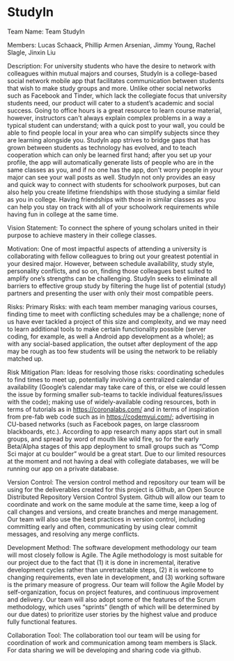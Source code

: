 # StudyIn

Team Name:
Team StudyIn

Members:
Lucas Schaack, Phillip Armen Arsenian, Jimmy Young, Rachel Slagle, Jinxin Liu

Description:
  For university students who have the desire to network with colleagues within mutual majors and courses, StudyIn is a college-based social network mobile app that facilitates communication between students that wish to make study groups and more. Unlike other social networks such as Facebook and Tinder, which lack the collegiate focus that university students need, our product will cater to a student’s academic and social success.
  Going to office hours is a great resource to learn course material, however, instructors can't always explain complex problems in a way a typical student can understand; with a quick post to your wall, you could be able to find people local in your area who can simplify subjects since they are learning alongside you. StudyIn app strives to bridge gaps that has grown between students as technology has evolved, and to teach cooperation which can only be learned first hand; after you set up your profile, the app will automatically generate lists of people who are in the same classes as you, and if no one has the app, don't worry people in your major can see your wall posts as well.
  StudyIn not only provides an easy and quick way to connect with students for schoolwork purposes, but can also help you create lifetime friendships with those studying a similar field as you in college. Having friendships with those in similar classes as you can help you stay on track with all of your schoolwork requirements while having fun in college at the same time.  

Vision Statement:
To connect the sphere of young scholars united in their purpose to achieve mastery in their college classes.

Motivation:
One of most impactful aspects of attending a university is collaborating with fellow colleagues to bring out your greatest potential in your desired major. However, between schedule availability, study style, personality conflicts, and so on, finding those colleagues best suited to amplify one’s strengths can be challenging. StudyIn seeks to eliminate all barriers to effective group study by filtering the huge list of potential (study) partners and presenting the user with only their most compatible peers.

Risks:
Primary Risks: with each team member managing various courses, finding time to meet with conflicting schedules may be a challenge; none of us have ever tackled a project of this size and complexity, and we may need to learn additional tools to make certain functionality possible (server coding, for example, as well a Android app development as a whole); as with any social-based application, the outset after deployment of the app may be rough as too few students will be using the network to be reliably matched up.

Risk Mitigation Plan:
Ideas for resolving those risks: coordinating schedules to find times to meet up, potentially involving a centralized calendar of availability (Google’s calendar may take care of this, or else we could lessen the issue by forming smaller sub-teams to tackle individual features/issues with the code); making use of widely-available coding resources, both in terms of tutorials as in https://coronalabs.com/ and in terms of inspiration from pre-fab web code such as in https://codemyui.com/; advertising in CU-based networks (such as Facebook pages, on large classroom blackboards, etc.). According to app research many apps start out in small groups, and spread by word of mouth like wild fire, so for the early Beta/Alpha stages of this app deployment to small groups such as “Comp Sci major at cu boulder” would be a great start. Due to our limited resources at the moment and not having a deal with collegiate databases, we will be running our app on a private database. 

Version Control:
The version control method and repository our team will be using for the deliverables created for this project is Github, an Open Source Distributed Repository Version Control System. Github will allow our team to coordinate and work on the same module at the same time, keep a log of call changes and versions, and create branches and merge management. Our team will also use the best practices in version control, including committing early and often, communicating by using clear commit messages, and resolving any merge conflicts.

Development Method:
The software development methodology our team will most closely follow is Agile. The Agile methodology is most suitable for our project due to the fact that (1) it is done in incremental, iterative development cycles rather than unretractable steps, (2) it is welcome to changing requirements, even late in development, and (3) working software is the primary measure of progress. Our team will follow the Agile Model by self-organization, focus on project features, and continuous improvement and delivery. Our team will also adopt some of the features of the Scrum methodology, which uses “sprints” (length of which will be determined by our due dates) to prioritize user stories by the highest value and produce fully functional features. 

Collaboration Tool:
The collaboration tool our team will be using for coordination of work and communication among team members is Slack. For data sharing we will be developing and sharing code via github.
